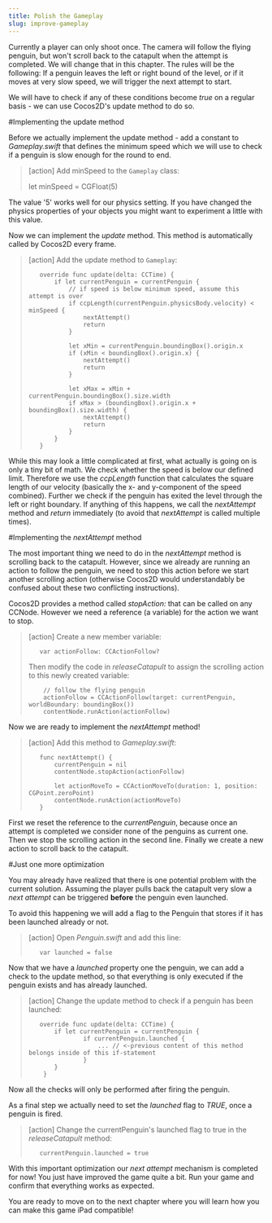 ```yaml
---
title: Polish the Gameplay
slug: improve-gameplay
---
```


Currently a player can only shoot once. The camera will follow the flying penguin, but won't scroll back to the catapult when the attempt is completed. We will change that in this chapter. The rules will be the following: If a penguin leaves the left or right bound of the level, or if it moves at very slow speed, we will trigger the next attempt to start.

We will have to check if any of these conditions become *true* on a regular basis - we can use Cocos2D's update method to do so.

#Implementing the update method

Before we actually implement the update method - add a constant to *Gameplay.swift* that defines the minimum speed which we will use to check if a penguin is slow enough for the round to end.

> [action]
> Add minSpeed to the `Gameplay` class:
>
>   let minSpeed = CGFloat(5)

The value '5' works well for our physics setting. If you have changed the physics properties of your objects you might want to experiment a little with this value.

Now we can implement the *update* method. This method is automatically called by Cocos2D every frame.

> [action]
> Add the update method to `Gameplay`:
>
>        override func update(delta: CCTime) {
>            if let currentPenguin = currentPenguin {
>                // if speed is below minimum speed, assume this attempt is over
>                if ccpLength(currentPenguin.physicsBody.velocity) < minSpeed {
>                    nextAttempt()
>                    return
>                }
>     
>                let xMin = currentPenguin.boundingBox().origin.x
>                if (xMin < boundingBox().origin.x) {
>                    nextAttempt()
>                    return
>                }
>     
>                let xMax = xMin + currentPenguin.boundingBox().size.width
>                if xMax > (boundingBox().origin.x + boundingBox().size.width) {
>                    nextAttempt()
>                    return
>                }
>            }
>        }

While this may look a little complicated at first, what actually is going on is only a tiny bit of math. We check whether the speed is below our defined limit. Therefore we use the *ccpLength* function that calculates the square length of our velocity (basically the x- and y-component of the speed combined). Further we check if the penguin has exited the level through the left or right boundary. If anything of this happens, we call the *nextAttempt* method and *return* immediately (to avoid that *nextAttempt* is called multiple times).

#Implementing the *nextAttempt* method

The most important thing we need to do in the *nextAttempt* method is scrolling back to the catapult. However, since we already are running an action to follow the penguin, we need to stop this action before we start another scrolling action (otherwise Cocos2D would understandably be confused about these two conflicting instructions).

Cocos2D provides a method called *stopAction:* that can be called on any CCNode. However we need a reference (a variable) for the action we want to stop. 

> [action]
> Create a new member variable:
>
>        var actionFollow: CCActionFollow?
>
> Then modify the code in *releaseCatapult* to assign the scrolling action to this newly created variable:
>
>         // follow the flying penguin
>         actionFollow = CCActionFollow(target: currentPenguin, worldBoundary: boundingBox())
>         contentNode.runAction(actionFollow)

Now we are ready to implement the *nextAttempt* method!

> [action]
> Add this method to *Gameplay.swift*:
>
>        func nextAttempt() {
>            currentPenguin = nil
>            contentNode.stopAction(actionFollow)
>     
>            let actionMoveTo = CCActionMoveTo(duration: 1, position: CGPoint.zeroPoint)
>            contentNode.runAction(actionMoveTo)
>        }

First we reset the reference to the *currentPenguin*, because once an attempt is completed we consider none of the penguins as current one. Then we stop the scrolling action in the second line. Finally we create a new action to scroll back to the catapult.

#Just one more optimization

You may already have realized that there is one potential problem with the current solution. Assuming the player pulls back the catapult very slow a *next attempt* can be triggered **before** the penguin even launched.

To avoid this happening we will add a flag to the Penguin that stores if it has been launched already or not.

> [action]
> Open *Penguin.swift* and add this line:
>
>        var launched = false

Now that we have a *launched* property one the penguin, we can add a check to the update method, so that everything is only executed if the penguin exists and has already launched.

> [action]
> Change the update method to check if a penguin has been launched:
>
>        override func update(delta: CCTime) {
>            if let currentPenguin = currentPenguin {
>                    if currentPenguin.launched {
>                        ... // <-previous content of this method belongs inside of this if-statement
>                    }
>            }
>         }

Now all the checks will only be performed after firing the penguin.

As a final step we actually need to set the *launched* flag to *TRUE*, once a penguin is fired.

> [action]
> Change the currentPenguin's launched flag to true in the *releaseCatapult* method:
>
>        currentPenguin.launched = true

With this important optimization our *next attempt* mechanism is completed for now! You just have improved the game quite a bit. Run your game and confirm that everything works as expected.

You are ready to move on to the next chapter where you will learn how you can make this game iPad compatible!
